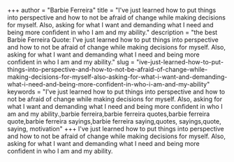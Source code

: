 +++
author = "Barbie Ferreira"
title = "I've just learned how to put things into perspective and how to not be afraid of change while making decisions for myself. Also, asking for what I want and demanding what I need and being more confident in who I am and my ability."
description = "the best Barbie Ferreira Quote: I've just learned how to put things into perspective and how to not be afraid of change while making decisions for myself. Also, asking for what I want and demanding what I need and being more confident in who I am and my ability."
slug = "ive-just-learned-how-to-put-things-into-perspective-and-how-to-not-be-afraid-of-change-while-making-decisions-for-myself-also-asking-for-what-i-want-and-demanding-what-i-need-and-being-more-confident-in-who-i-am-and-my-ability"
keywords = "I've just learned how to put things into perspective and how to not be afraid of change while making decisions for myself. Also, asking for what I want and demanding what I need and being more confident in who I am and my ability.,barbie ferreira,barbie ferreira quotes,barbie ferreira quote,barbie ferreira sayings,barbie ferreira saying,quotes, sayings,quote, saying, motivation"
+++
I've just learned how to put things into perspective and how to not be afraid of change while making decisions for myself. Also, asking for what I want and demanding what I need and being more confident in who I am and my ability.
